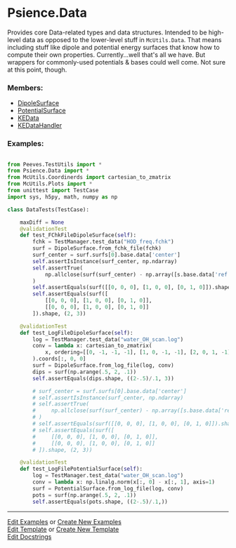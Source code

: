 # <a id="Psience.Data">Psience.Data</a>
    
Provides core Data-related types and data structures.
Intended to be high-level data as opposed to the lower-level stuff in `McUtils.Data`.
That means including stuff like dipole and potential energy surfaces that know how to compute their own properties.
Currently...well that's all we have. But wrappers for commonly-used potentials & bases could well come.
Not sure at this point, though.

### Members:

  - [DipoleSurface](Data/Surfaces/DipoleSurface.md)
  - [PotentialSurface](Data/Surfaces/PotentialSurface.md)
  - [KEData](Data/KEData/KEData.md)
  - [KEDataHandler](Data/KEData/KEDataHandler.md)

### Examples:



```python

from Peeves.TestUtils import *
from Psience.Data import *
from McUtils.Coordinerds import cartesian_to_zmatrix
from McUtils.Plots import *
from unittest import TestCase
import sys, h5py, math, numpy as np

class DataTests(TestCase):

    maxDiff = None
    @validationTest
    def test_FChkFileDipoleSurface(self):
        fchk = TestManager.test_data("HOD_freq.fchk")
        surf = DipoleSurface.from_fchk_file(fchk)
        surf_center = surf.surfs[0].base.data['center']
        self.assertIsInstance(surf_center, np.ndarray)
        self.assertTrue(
            np.allclose(surf(surf_center) - np.array([s.base.data['ref'] for s in surf.surfs]), 0.)
        )
        self.assertEquals(surf([[0, 0, 0], [1, 0, 0], [0, 1, 0]]).shape, (1, 3))
        self.assertEquals(surf([
            [[0, 0, 0], [1, 0, 0], [0, 1, 0]],
            [[0, 0, 0], [1, 0, 0], [0, 1, 0]]
        ]).shape, (2, 3))

    @validationTest
    def test_LogFileDipoleSurface(self):
        log = TestManager.test_data("water_OH_scan.log")
        conv = lambda x: cartesian_to_zmatrix(
            x, ordering=[[0, -1, -1, -1], [1, 0, -1, -1], [2, 0, 1, -1]]
        ).coords[:, 0, 0]
        surf = DipoleSurface.from_log_file(log, conv)
        dips = surf(np.arange(.5, 2, .1))
        self.assertEquals(dips.shape, ((2-.5)/.1, 3))

        # surf_center = surf.surfs[0].base.data['center']
        # self.assertIsInstance(surf_center, np.ndarray)
        # self.assertTrue(
        #     np.allclose(surf(surf_center) - np.array([s.base.data['ref'] for s in surf.surfs]), 0.)
        # )
        # self.assertEquals(surf([[0, 0, 0], [1, 0, 0], [0, 1, 0]]).shape, (1, 3))
        # self.assertEquals(surf([
        #     [[0, 0, 0], [1, 0, 0], [0, 1, 0]],
        #     [[0, 0, 0], [1, 0, 0], [0, 1, 0]]
        # ]).shape, (2, 3))

    @validationTest
    def test_LogFilePotentialSurface(self):
        log = TestManager.test_data("water_OH_scan.log")
        conv = lambda x: np.linalg.norm(x[:, 0] - x[:, 1], axis=1)
        surf = PotentialSurface.from_log_file(log, conv)
        pots = surf(np.arange(.5, 2, .1))
        self.assertEquals(pots.shape, ((2-.5)/.1,))
```

___

[Edit Examples](https://github.com/McCoyGroup/Psience/edit/edit/ci/examples/ci/docs/Psience/Data.md) or 
[Create New Examples](https://github.com/McCoyGroup/Psience/new/edit/?filename=ci/examples/ci/docs/Psience/Data.md) <br/>
[Edit Template](https://github.com/McCoyGroup/Psience/edit/edit/ci/docs/ci/docs/Psience/Data.md) or 
[Create New Template](https://github.com/McCoyGroup/Psience/new/edit/?filename=ci/docs/templates/ci/docs/Psience/Data.md) <br/>
[Edit Docstrings](https://github.com/McCoyGroup/Psience/edit/edit/Psience/Data/__init__.py?message=Update%20Docs)